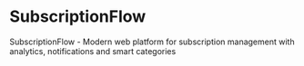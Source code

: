 # SubscriptionFlow
SubscriptionFlow - Modern web platform for subscription management with analytics, notifications and smart categories
